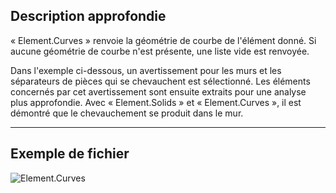 ## Description approfondie
« Element.Curves » renvoie la géométrie de courbe de l'élément donné. Si aucune géométrie de courbe n'est présente, une liste vide est renvoyée.

Dans l'exemple ci-dessous, un avertissement pour les murs et les séparateurs de pièces qui se chevauchent est sélectionné. Les éléments concernés par cet avertissement sont ensuite extraits pour une analyse plus approfondie. Avec « Element.Solids » et « Element.Curves », il est démontré que le chevauchement se produit dans le mur.

___
## Exemple de fichier

![Element.Curves](./Revit.Elements.Element.Curves_img.jpg)
